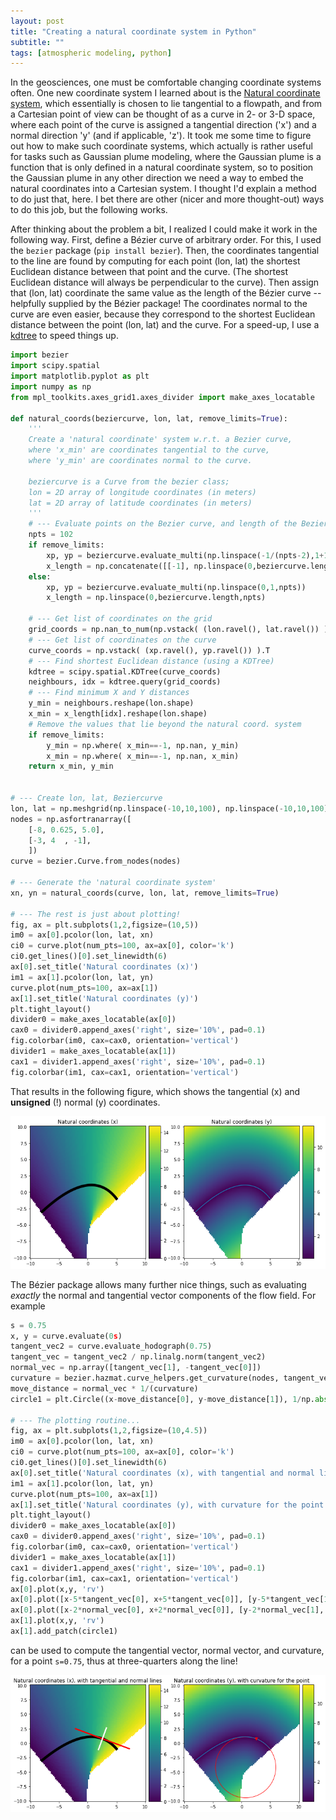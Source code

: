 ```yaml
---
layout: post
title: "Creating a natural coordinate system in Python"
subtitle: ""
tags: [atmospheric modeling, python]
---
```


In the geosciences, one must be comfortable changing coordinate systems often. 
One new coordinate system I learned about is the [Natural coordinate system](https://www.youtube.com/watch?v=4lAPMcTRIRo), which essentially is chosen to lie tangential to a flowpath, and from a Cartesian point of view can be thought of as a curve in 2- or 3-D space, where each point of the curve is assigned a tangential direction ('x') and a normal direction 'y' (and if applicable, 'z').
It took me some time to figure out how to make such coordinate systems, which actually is rather useful for tasks such as Gaussian plume modeling, where the Gaussian plume is a function that is only defined in a natural coordinate system, so to position the Gaussian plume in any other direction we need a way to embed the natural coordinates into a Cartesian system.
I thought I'd explain a method to do just that, here. I bet there are other (nicer and more thought-out) ways to do this job, but the following works.

After thinking about the problem a bit, I realized I could make it work in the following way. First, define a Bézier curve of arbitrary order. For this, I used the `bezier` package (`pip install bezier`).
Then, the coordinates tangential to the line are found by computing for each point (lon, lat) the shortest Euclidean distance between that point and the curve. (The shortest Euclidean distance will always be perpendicular to the curve). Then assign that (lon, lat) coordinate the same value as the length of the Bézier curve -- helpfully supplied by the Bézier package!
The coordinates normal to the curve are even easier, because they correspond to the shortest Euclidean distance between the point (lon, lat) and the curve.
For a speed-up, I use a [kdtree](https://stackoverflow.com/a/48888264/4591046) to speed things up.

```python
import bezier
import scipy.spatial
import matplotlib.pyplot as plt
import numpy as np
from mpl_toolkits.axes_grid1.axes_divider import make_axes_locatable

def natural_coords(beziercurve, lon, lat, remove_limits=True):
    '''
    Create a 'natural coordinate' system w.r.t. a Bezier curve,
    where 'x_min' are coordinates tangential to the curve,
    where 'y_min' are coordinates normal to the curve.
    
    beziercurve is a Curve from the bezier class; 
    lon = 2D array of longitude coordinates (in meters)
    lat = 2D array of latitude coordinates (in meters)
    '''
    # --- Evaluate points on the Bezier curve, and length of the Bezier curve
    npts = 102
    if remove_limits:
        xp, yp = beziercurve.evaluate_multi(np.linspace(-1/(npts-2),1+1/(npts-2),npts))
        x_length = np.concatenate([[-1], np.linspace(0,beziercurve.length,npts-2), [-1]])
    else:
        xp, yp = beziercurve.evaluate_multi(np.linspace(0,1,npts))
        x_length = np.linspace(0,beziercurve.length,npts)

    # --- Get list of coordinates on the grid
    grid_coords = np.nan_to_num(np.vstack( (lon.ravel(), lat.ravel()) ).T)
    # --- Get list of coordinates on the curve
    curve_coords = np.vstack( (xp.ravel(), yp.ravel()) ).T
    # --- Find shortest Euclidean distance (using a KDTree)
    kdtree = scipy.spatial.KDTree(curve_coords)
    neighbours, idx = kdtree.query(grid_coords)
    # --- Find minimum X and Y distances
    y_min = neighbours.reshape(lon.shape)
    x_min = x_length[idx].reshape(lon.shape)
    # Remove the values that lie beyond the natural coord. system
    if remove_limits:
        y_min = np.where( x_min==-1, np.nan, y_min)
        x_min = np.where( x_min==-1, np.nan, x_min)
    return x_min, y_min


# --- Create lon, lat, Beziercurve
lon, lat = np.meshgrid(np.linspace(-10,10,100), np.linspace(-10,10,100))
nodes = np.asfortranarray([
    [-8, 0.625, 5.0],
    [-3, 4  , -1],
    ])
curve = bezier.Curve.from_nodes(nodes)

# --- Generate the 'natural coordinate system'
xn, yn = natural_coords(curve, lon, lat, remove_limits=True)

# --- The rest is just about plotting!
fig, ax = plt.subplots(1,2,figsize=(10,5))
im0 = ax[0].pcolor(lon, lat, xn)
ci0 = curve.plot(num_pts=100, ax=ax[0], color='k')
ci0.get_lines()[0].set_linewidth(6)
ax[0].set_title('Natural coordinates (x)')
im1 = ax[1].pcolor(lon, lat, yn)
curve.plot(num_pts=100, ax=ax[1])
ax[1].set_title('Natural coordinates (y)')
plt.tight_layout()
divider0 = make_axes_locatable(ax[0])
cax0 = divider0.append_axes('right', size='10%', pad=0.1)
fig.colorbar(im0, cax=cax0, orientation='vertical')
divider1 = make_axes_locatable(ax[1])
cax1 = divider1.append_axes('right', size='10%', pad=0.1)
fig.colorbar(im1, cax=cax1, orientation='vertical')
```

That results in the following figure, which shows the tangential (x) and **unsigned** (!) normal (y) coordinates.

![Natural coordinates Python snippet output](../assets/img/natural_coordinates.png)

The Bézier package allows many further nice things, such as evaluating *exactly* the normal and tangential vector components of the flow field. For example 
```python
s = 0.75
x, y = curve.evaluate(0s)
tangent_vec2 = curve.evaluate_hodograph(0.75)
tangent_vec = tangent_vec2 / np.linalg.norm(tangent_vec2)
normal_vec = np.array([tangent_vec[1], -tangent_vec[0]])
curvature = bezier.hazmat.curve_helpers.get_curvature(nodes, tangent_vec2, s)
move_distance = normal_vec * 1/(curvature)
circle1 = plt.Circle((x-move_distance[0], y-move_distance[1]), 1/np.abs(curvature), color='r', fill=False)

# --- The plotting routine...
fig, ax = plt.subplots(1,2,figsize=(10,4.5))
im0 = ax[0].pcolor(lon, lat, xn)
ci0 = curve.plot(num_pts=100, ax=ax[0], color='k')
ci0.get_lines()[0].set_linewidth(6)
ax[0].set_title('Natural coordinates (x), with tangential and normal lines')
im1 = ax[1].pcolor(lon, lat, yn)
curve.plot(num_pts=100, ax=ax[1])
ax[1].set_title('Natural coordinates (y), with curvature for the point')
plt.tight_layout()
divider0 = make_axes_locatable(ax[0])
cax0 = divider0.append_axes('right', size='10%', pad=0.1)
fig.colorbar(im0, cax=cax0, orientation='vertical')
divider1 = make_axes_locatable(ax[1])
cax1 = divider1.append_axes('right', size='10%', pad=0.1)
fig.colorbar(im1, cax=cax1, orientation='vertical')
ax[0].plot(x,y, 'rv')
ax[0].plot([x-5*tangent_vec[0], x+5*tangent_vec[0]], [y-5*tangent_vec[1], y+5*tangent_vec[1]], 'r', linewidth=3)
ax[0].plot([x-2*normal_vec[0], x+2*normal_vec[0]], [y-2*normal_vec[1], y+2*normal_vec[1]], 'w', linewidth=3)
ax[1].plot(x,y, 'rv')
ax[1].add_patch(circle1)
```

can be used to compute the tangential vector, normal vector, and curvature, for a point `s=0.75`, thus at three-quarters along the line!

![Natural coordinates Python snippet output](../assets/img/natural_coordinates_curvature.png)
